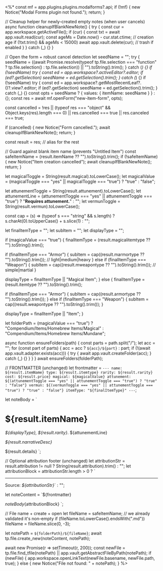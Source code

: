 <%*
const mf = app.plugins.plugins.modalforms?.api;
if (!mf) { new Notice("Modal Forms plugin not found."); return; }

// Cleanup helper for newly-created empty notes (when user cancels)
async function cleanupIfBlankNewNote() {
  try {
    const cur = app.workspace.getActiveFile();
    if (cur) {
      const txt = await app.vault.read(cur);
      const ageMs = Date.now() - cur.stat.ctime; // creation age
      if (!txt.trim() && ageMs < 15000) await app.vault.delete(cur); // trash if enabled
    }
  } catch (_) {}
}

// Open the form + robust cancel detection
let seedName = "";
try { seedName = ((await Promise.resolve(typeof tp.file.selection === "function" ? tp.file.selection() : tp.file.selection)) || "").toString().trim(); } catch (_) {}
if (!seedName) try { const ed = app.workspace?.activeEditor?.editor; if (ed?.getSelection) seedName = ed.getSelection().trim(); } catch (_) {}
if (!seedName) try { const ed = app.workspace?.getMostRecentLeaf?.()?.view?.editor; if (ed?.getSelection) seedName = ed.getSelection().trim(); } catch (_) {}
const opts = seedName ? { values: { itemName: seedName } } : {};
const res = await mf.openForm("new-item-form", opts);




const cancelled =
  !res ||
  (typeof res === "object" && Object.keys(res).length === 0) ||
  res.cancelled === true || res.canceled === true;

if (cancelled) {
  new Notice("Form cancelled.");
  await cleanupIfBlankNewNote();
  return;
}

const result = res; // alias for the rest

// Guard against blank item name (prevents "Untitled Item")
const safeItemName = (result.itemName ?? "").toString().trim();
if (!safeItemName) {
  new Notice("Item creation cancelled");
  await cleanupIfBlankNewNote();
  return;
}

let magicalToggle = String(result.magical).toLowerCase();
let magicalValue  = (magicalToggle === "yes" || magicalToggle === "true") ? "true" : "false";

let attunementToggle = String(result.attunement).toLowerCase();
let attunementLine   = (attunementToggle === "yes" || attunementToggle === "true") ? "**Requires attunement.**" : "";
let vermunToggle = String(result.vermun).toLowerCase();

const cap = (s) => (typeof s === "string" && s.length) ? s.charAt(0).toUpperCase() + s.slice(1) : "";

let finalItemType = "";
let subItem = "";
let displayType = "";

if (magicalValue === "true") {
  finalItemType = (result.magicalitemtype ?? "").toString().trim();

  if (finalItemType === "Armor") {
    subItem = cap((result.marmortype ?? "").toString().trim());        // light|medium|heavy
  } else if (finalItemType === "Weapon") {
    subItem = cap((result.mweapontype ?? "").toString().trim());       // simple|martial
  }

  displayType = finalItemType || "Magical Item";
} else {
  finalItemType = (result.itemtype ?? "").toString().trim();

  if (finalItemType === "Armor") {
    subItem = cap((result.armortype ?? "").toString().trim());
  } else if (finalItemType === "Weapon") {
    subItem = cap((result.weapontype ?? "").toString().trim());
  }

  displayType = finalItemType || "Item";
}

let folderPath = (magicalValue === "true")
  ? "Compendium/Items/Homebrew Items/Magical"
  : "Compendium/Items/Homebrew Items/Mundane";

async function ensureFolders(path) {
  const parts = path.split("/");
  let acc = "";
  for (const part of parts) {
    acc = acc ? `${acc}/${part}` : part;
    if (!(await app.vault.adapter.exists(acc))) {
      try { await app.vault.createFolder(acc); } catch (_) {}
    }
  }
}
await ensureFolders(folderPath);

// FRONTMATTER (unchanged)
let frontmatter = `---
name: ${result.itemName}
type: ${result.itemtype}
rarity: ${result.rarity}
cost: ${result.price}
magical: ${magicalValue}
attunement: ${(attunementToggle === "yes" || attunementToggle === "true") ? "true" : "false"}
vermun: ${(vermunToggle === "yes" || attunementToggle === "true") ? "true" : "false"}
itemType: "${finalItemType}"
---`;

let noteBody = `
# ${result.itemName}

*${displayType}, ${result.rarity}*. ${attunementLine}

*${result.narrativeDesc}*

${result.details}
`;

// Optional attribution footer (unchanged)
let attributionStr = result.attribution != null ? String(result.attribution).trim() : "";
let attributionBlock = attributionStr.length > 0 ? `

---
Source: *${attributionStr}*` : "";

let noteContent = `${frontmatter}

${noteBody}${attributionBlock}
`;

// File name + create + open
let fileName = safeItemName; // we already validated it's non-empty
if (fileName.toLowerCase().endsWith(".md")) fileName = fileName.slice(0, -3);

let notePath = `${folderPath}/${fileName}`;
await tp.file.create_new(noteContent, notePath);

await new Promise(r => setTimeout(r, 200));
const newFile = tp.file.find_tfile(notePath) || app.vault.getAbstractFileByPath(notePath);
if (newFile) {
  app.workspace.openLinkText(newFile.basename, newFile.path, true);
} else {
  new Notice("File not found: " + notePath);
}
%>
